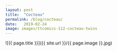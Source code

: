 ```yaml
---
layout: post
title:  "Cocteau"
permalink: /blog/cocteau/
date:   2019-02-24
image: images/ttcomics-112-cocteau-twins
---
```

![{{ page.title }}]({{ site.url }}/{{ page.image }}.jpg)
